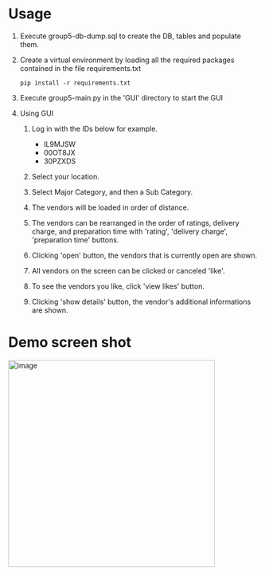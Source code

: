 # Usage
1. Execute group5-db-dump.sql to create the DB, tables and populate them.

2. Create a virtual environment by loading all the required packages contained in the file requirements.txt

   ```pip install -r requirements.txt```

3. Execute group5-main.py in the 'GUI' directory to start the GUI

4. Using GUI

	1. Log in with the IDs below for example.

	    - IL9MJSW
	    - 00OT8JX
	    - 30PZXDS

	2. Select your location.
	
	3. Select Major Category, and then a Sub Category.

	4. The vendors will be loaded in order of distance.

	5. The vendors can be rearranged in the order of ratings, delivery charge, and preparation time with 'rating', 'delivery charge', 'preparation time' buttons.

	6. Clicking 'open' button, the vendors that is currently open are shown.

	7. All vendors on the screen can be clicked or canceled 'like'.

	8. To see the vendors you like, click 'view likes' button.

	9. Clicking 'show details' button, the vendor's additional informations are shown.
 # Demo screen shot
 <img width="415" alt="image" src="https://github.com/Vintage-lavender/VENDORS-FOR-YOU/assets/96819499/6bd3870e-0ca7-48d1-8f12-30143d1afe6e">
